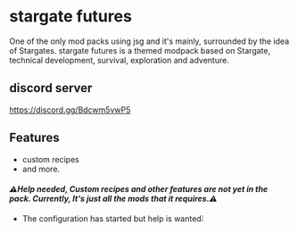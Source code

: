 # stargate futures
One of the only mod packs using jsg and it's mainly, surrounded by the idea of Stargates.
stargate futures is a themed modpack based on Stargate, technical development, survival, exploration and adventure.

## **discord server**
https://discord.gg/Bdcwm5vwP5

## **Features**

- custom recipes 
- and more.

#### *⚠️**Help needed, Custom recipes and other features are not yet in the pack. Currently, It's just all the mods that it requires.**⚠️*

- The configuration has started but help is wanted❕
